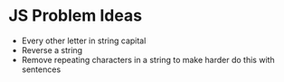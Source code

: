 # JS Problem Ideas

- Every other letter in string capital
- Reverse a string
- Remove repeating characters in a string
to make harder do this with sentences
